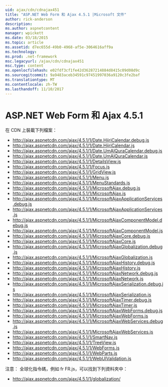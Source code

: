 ```yaml
---
uid: ajax/cdn/cdnajax451
title: "ASP.NET Web Form 和 Ajax 4.5.1 |Microsoft 文件"
author: rick-anderson
description: 
ms.author: aspnetcontent
manager: wpickett
ms.date: 03/18/2015
ms.topic: article
ms.assetid: d7ec655d-49b0-4968-af5e-3064616aff9a
ms.technology: 
ms.prod: .net-framework
msc.legacyurl: /ajax/cdn/cdnajax451
msc.type: content
ms.openlocfilehash: e02fdf3cf1fe42d36287214884d8415c09d08d9c
ms.sourcegitcommit: 9a9483aceb34591c97451997036a9120c3fe2baf
ms.translationtype: MT
ms.contentlocale: zh-TW
ms.lasthandoff: 11/10/2017
---
```

<a name="aspnet-web-forms-and-ajax-451"></a>ASP.NET Web Form 和 Ajax 4.5.1
====================
在 CDN 上裝載下列檔案：

- http://ajax.aspnetcdn.com/ajax/4.5.1/1/Date.HijriCalendar.debug.js
- http://ajax.aspnetcdn.com/ajax/4.5.1/1/Date.HijriCalendar.js
- http://ajax.aspnetcdn.com/ajax/4.5.1/1/Date.UmAlQuraCalendar.debug.js
- http://ajax.aspnetcdn.com/ajax/4.5.1/1/Date.UmAlQuraCalendar.js
- http://ajax.aspnetcdn.com/ajax/4.5.1/1/DetailsView.js
- http://ajax.aspnetcdn.com/ajax/4.5.1/1/Focus.js
- http://ajax.aspnetcdn.com/ajax/4.5.1/1/GridView.js
- http://ajax.aspnetcdn.com/ajax/4.5.1/1/Menu.js
- http://ajax.aspnetcdn.com/ajax/4.5.1/1/MenuStandards.js
- http://ajax.aspnetcdn.com/ajax/4.5.1/1/MicrosoftAjax.debug.js
- http://ajax.aspnetcdn.com/ajax/4.5.1/1/MicrosoftAjax.js
- http://ajax.aspnetcdn.com/ajax/4.5.1/1/MicrosoftAjaxApplicationServices.debug.js
- http://ajax.aspnetcdn.com/ajax/4.5.1/1/MicrosoftAjaxApplicationServices.js
- http://ajax.aspnetcdn.com/ajax/4.5.1/1/MicrosoftAjaxComponentModel.debug.js
- http://ajax.aspnetcdn.com/ajax/4.5.1/1/MicrosoftAjaxComponentModel.js
- http://ajax.aspnetcdn.com/ajax/4.5.1/1/MicrosoftAjaxCore.debug.js
- http://ajax.aspnetcdn.com/ajax/4.5.1/1/MicrosoftAjaxCore.js
- http://ajax.aspnetcdn.com/ajax/4.5.1/1/MicrosoftAjaxGlobalization.debug.js
- http://ajax.aspnetcdn.com/ajax/4.5.1/1/MicrosoftAjaxGlobalization.js
- http://ajax.aspnetcdn.com/ajax/4.5.1/1/MicrosoftAjaxHistory.debug.js
- http://ajax.aspnetcdn.com/ajax/4.5.1/1/MicrosoftAjaxHistory.js
- http://ajax.aspnetcdn.com/ajax/4.5.1/1/MicrosoftAjaxNetwork.debug.js
- http://ajax.aspnetcdn.com/ajax/4.5.1/1/MicrosoftAjaxNetwork.js
- http://ajax.aspnetcdn.com/ajax/4.5.1/1/MicrosoftAjaxSerialization.debug.js
- http://ajax.aspnetcdn.com/ajax/4.5.1/1/MicrosoftAjaxSerialization.js
- http://ajax.aspnetcdn.com/ajax/4.5.1/1/MicrosoftAjaxTimer.debug.js
- http://ajax.aspnetcdn.com/ajax/4.5.1/1/MicrosoftAjaxTimer.js
- http://ajax.aspnetcdn.com/ajax/4.5.1/1/MicrosoftAjaxWebForms.debug.js
- http://ajax.aspnetcdn.com/ajax/4.5.1/1/MicrosoftAjaxWebForms.js
- http://ajax.aspnetcdn.com/ajax/4.5.1/1/MicrosoftAjaxWebServices.debug.js
- http://ajax.aspnetcdn.com/ajax/4.5.1/1/MicrosoftAjaxWebServices.js
- http://ajax.aspnetcdn.com/ajax/4.5.1/1/SmartNav.js
- http://ajax.aspnetcdn.com/ajax/4.5.1/1/TreeView.js
- http://ajax.aspnetcdn.com/ajax/4.5.1/1/WebForms.js
- http://ajax.aspnetcdn.com/ajax/4.5.1/1/WebParts.js
- http://ajax.aspnetcdn.com/ajax/4.5.1/1/WebUIValidation.js

注意： 全球化指令碼，例如 fr FR.js，可以找到下列資料夾中：

- http://ajax.aspnetcdn.com/ajax/4.5.1/1/globalization/
